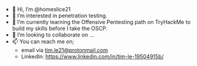 - 👋 Hi, I’m @homeslice21
- 👀 I’m interested in penetration testing.
- 🌱 I’m currently learning the Offensive Pentesting path on TryHackMe to build my skills before I take the OSCP.
- 💞️ I’m looking to collaborate on ...
- 📫 You can reach me on; 
  - email via tim.le21@protonmail.com
  - LinkedIn: https://www.linkedin.com/in/tim-le-19504915b/

<!---
homeslice21/homeslice21 is a ✨ special ✨ repository because its `README.md` (this file) appears on your GitHub profile.
You can click the Preview link to take a look at your changes.
--->
